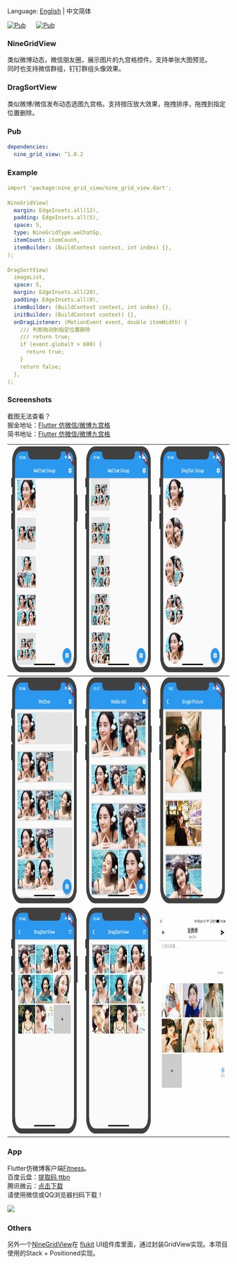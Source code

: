 Language: [English](https://github.com/flutterchina/nine_grid_view) | 中文简体

[![Pub](https://img.shields.io/pub/v/nine_grid_view.svg?style=flat-square&color=009688)](https://pub.dartlang.org/packages/nine_grid_view)&nbsp;&nbsp;&nbsp;&nbsp;&nbsp;&nbsp;[![Pub](https://img.shields.io/pub/v/nine_grid_view.svg?style=flat-square&color=2196F3)](https://pub.flutter-io.cn/packages/nine_grid_view)

### NineGridView
类似微博动态，微信朋友圈，展示图片的九宫格控件。支持单张大图预览。  
同时也支持微信群组，钉钉群组头像效果。

### DragSortView
类似微博/微信发布动态选图九宫格。支持按压放大效果，拖拽排序，拖拽到指定位置删除。

### Pub
```yaml
dependencies:
  nine_grid_view: ^1.0.2
```

### Example
```yaml
import 'package:nine_grid_view/nine_grid_view.dart';

NineGridView(
  margin: EdgeInsets.all(12),
  padding: EdgeInsets.all(5),
  space: 5,
  type: NineGridType.weChatGp,
  itemCount: itemCount,
  itemBuilder: (BuildContext context, int index) {},
);

DragSortView(
  imageList,
  space: 5,
  margin: EdgeInsets.all(20),
  padding: EdgeInsets.all(0),
  itemBuilder: (BuildContext context, int index) {},
  initBuilder: (BuildContext context) {},
  onDragListener: (MotionEvent event, double itemWidth) {
    /// 判断拖动到指定位置删除
    /// return true;
    if (event.globalY > 600) {
      return true;
    }
    return false;
  },
);     
```

### Screenshots

截图无法查看？  
掘金地址：[Flutter 仿微信/微博九宫格](https://juejin.im/post/5ee825ab5188251f3f07af75)  
简书地址：[Flutter 仿微信/微博九宫格](https://www.jianshu.com/p/73548cc82326)

|<img src="screenshots/nine_grid_view1.jpg" width="260" height="513"/>|<img src="screenshots/nine_grid_view2.jpg" width="260" height="513"/>|<img src="screenshots/nine_grid_view3.jpg" width="260" height="513"/>|
|:---:|:---:|:---:|
|<img src="screenshots/nine_grid_view4.jpg" width="260" height="513"/>|<img src="screenshots/nine_grid_view5.jpg" width="260" height="513"/>|<img src="screenshots/nine_grid_view6.jpg" width="260" height="513"/>|
|<img src="screenshots/nine_grid_view7.jpg" width="260" height="513"/>|<img src="screenshots/nine_grid_view8.jpg" width="260" height="513"/>|<img src="screenshots/nine_grid_view9.gif" width="220" height="465"/>|

### App
Flutter仿微博客户端[Fitness](https://github.com/Sky24n/Fitness)。  
百度云盘：[提取码 ttbn](https://pan.baidu.com/s/1HgBaR68oJYe7nnOTJlSg0Q)  
腾讯微云：[点击下载](https://share.weiyun.com/5T2hhs8c)  
请使用微信或QQ浏览器扫码下载！

![](https://upload-images.jianshu.io/upload_images/13222938-0bcbf2ba5a046d25.png)

### Others
另外一个[NineGridView](https://github.com/flutterchina/flukit)在 [flukit](https://github.com/flutterchina/flukit) UI组件库里面，通过封装GridView实现。本项目使用的Stack + Positioned实现。